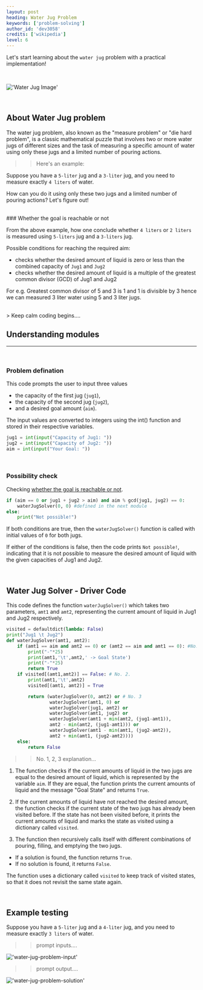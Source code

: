 ```yaml
---
layout: post
heading: Water Jug Problem
keywords: ['problem-solving']
author_id: 'dev3058'
credits: ['wikipedia']
level: 6
---
```


Let's start learning about the `water jug` problem with a practical implementation!

<br/>

!['Water Jug Image'](https://boxofnotes.com/wp-content/uploads/2022/11/Water-Jug-Problem-in-Artificial-Intelligence.jpg)

<br/>

## About Water Jug problem

The water jug problem, also known as the "measure problem" or "die hard problem", is a classic mathematical puzzle that involves two or more water jugs of different sizes and the task of measuring a specific amount of water using only these jugs and a limited number of pouring actions. 

>>Here's an example: 

Suppose you have a `5-liter` jug and a `3-liter` jug, and you need to measure exactly `4 liters` of water. 

How can you do it using only these two jugs and a limited number of pouring actions? Let's figure out!

<br/>
### Whether the goal is reachable or not 

From the above example, how one conclude whether `4 liters` or `2 liters` is measured using `5-liters` jug and a `3-liters` jug.

Possible conditions for reaching the required aim:

- checks whether the desired amount of liquid is zero or less than the combined capacity of `Jug1` and `Jug2`
- checks whether the desired amount of liquid is a multiple of the greatest common divisor (GCD) of Jug1 and Jug2 

For e.g. Greatest common divisor of 5 and 3 is 1 and 1 is divisible by 3 hence we can measured 3 liter water using 5 and 3 liter jugs.

<br/>
> Keep calm coding begins....

## Understanding modules
<hr>
<br/>

### Problem defination 

This code prompts the user to input three values 

- the capacity of the first jug (`jug1`),
- the capacity of the second jug (`jug2`), 
- and a desired goal amount (`aim`). 

The input values are converted to integers using the int() function and stored in their respective variables.

```python
jug1 = int(input("Capacity of Jug1: "))
jug2 = int(input("Capacity of Jug2: "))
aim = int(input("Your Goal: "))
```
<br/>

### Possibility check 

Checking [whether the goal is reachable or not](#whether-the-goal-is-reachable-or-not). 

```python
if (aim == 0 or jug1 + jug2 > aim) and aim % gcd(jug1, jug2) == 0:
    waterJugSolver(0, 0) #defined in the next module
else:
    print("Not possible!")
```

If both conditions are true, then the `waterJugSolver()` function is called with initial values of `0` for both jugs.

If either of the conditions is false, then the code prints `Not possible!`, indicating that it is not possible to measure the desired amount of liquid with the given capacities of Jug1 and Jug2.

<br/>


## Water Jug Solver - Driver Code

This code defines the function `waterJugSolver()` which takes two parameters, `amt1` and `amt2`, representing the current amount of liquid in Jug1 and Jug2 respectively.

```python
visited = defaultdict(lambda: False)
print("Jug1 \t Jug2")
def waterJugSolver(amt1, amt2): 
    if (amt1 == aim and amt2 == 0) or (amt2 == aim and amt1 == 0): #No. 1.
        print("-"*25)
        print(amt1,'\t',amt2,' -> Goal State')
        print("-"*25)
        return True
    if visited[(amt1,amt2)] == False: # No. 2.
        print(amt1,'\t',amt2)
        visited[(amt1, amt2)] = True

        return (waterJugSolver(0, amt2) or # No. 3
                waterJugSolver(amt1, 0) or
                waterJugSolver(jug1, amt2) or
                waterJugSolver(amt1, jug2) or
                waterJugSolver(amt1 + min(amt2, (jug1-amt1)),
                amt2 - min(amt2, (jug1-amt1))) or
                waterJugSolver(amt1 - min(amt1, (jug2-amt2)),
                amt2 + min(amt1, (jug2-amt2))))    
    else:
        return False
```
>>No. 1, 2, 3 explanation...

1. The function checks if the current amounts of liquid in the two jugs are equal to the desired amount of liquid, which is represented by the variable `aim`. If they are equal, the function prints the current amounts of liquid and the message "Goal State" and returns `True`.

2. If the current amounts of liquid have not reached the desired amount, the function checks if the current state of the two jugs has already been visited before. If the state has not been visited before, it prints the current amounts of liquid and marks the state as visited using a dictionary called `visited`.

3. The function then recursively calls itself with different combinations of pouring, filling, and emptying the two jugs.
- If a solution is found, the function returns `True`. 
- If no solution is found, it returns `False`. 

The function uses a dictionary called `visited` to keep track of visited states, so that it does not revisit the same state again.

<br/>

## Example testing

Suppose you have a `5-liter` jug and a `4-liter` jug, and you need to measure exactly `3 liters` of water. 

>>prompt inputs....

!['water-jug-problem-input'](../../../image/water-jug-problem-input.png)

>>prompt output....

!['water-jug-problem-solution'](../../../image/water-jug-problem-solution.png)
